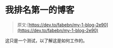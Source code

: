 # 我排名第一的博客

> 原文:[https://dev.to/fabebn/my-1-blog-2e90](https://dev.to/fabebn/my-1-blog-2e90)

这只是一个测试，以了解这是如何工作的。